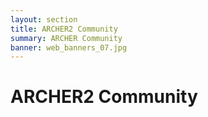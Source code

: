 ```yaml
---
layout: section
title: ARCHER2 Community
summary: ARCHER Community
banner: web_banners_07.jpg
---
```


# ARCHER2 Community

